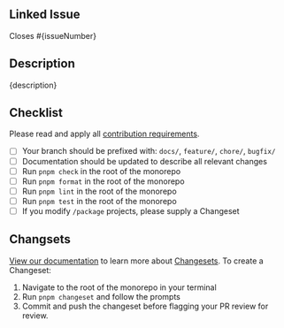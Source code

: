## Linked Issue

Closes #{issueNumber}

## Description

{description}

## Checklist

Please read and apply all [contribution requirements](https://skeleton.dev/docs/resources/contribute/).

- [ ] Your branch should be prefixed with: `docs/`, `feature/`, `chore/`, `bugfix/`
- [ ] Documentation should be updated to describe all relevant changes
- [ ] Run `pnpm check` in the root of the monorepo
- [ ] Run `pnpm format` in the root of the monorepo
- [ ] Run `pnpm lint` in the root of the monorepo
- [ ] Run `pnpm test` in the root of the monorepo
- [ ] If you modify `/package` projects, please supply a Changeset

## Changsets

[View our documentation](https://skeleton.dev/docs/resources/contribute/get-started#changesets) to learn more about [Changesets](https://github.com/changesets/changesets). To create a Changeset:

1. Navigate to the root of the monorepo in your terminal
2. Run `pnpm changeset` and follow the prompts
3. Commit and push the changeset before flagging your PR review for review.

